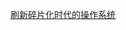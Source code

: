 [刷新碎片化时代的操作系统](https://mp.weixin.qq.com/s?__biz=MzAxNzI4MTMwMw==&mid=2651631494&idx=1&sn=0579e7679594203383b72b384e46f429&chksm=801ff7feb7687ee88ecc4bcfaa015f26445bc2139a06bbb565b1b9db3c92c6af02bf06390421&mpshare=1&scene=24&srcid=0624MX9TL4V2gWlY8ELHiqLZ#rd)
